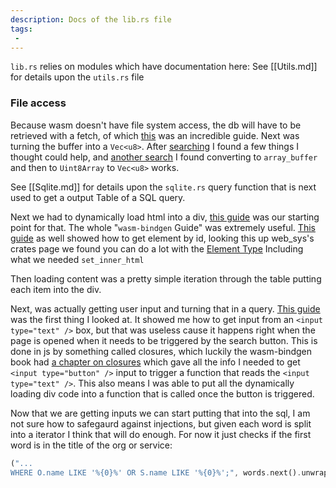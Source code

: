 ```yaml
---
description: Docs of the lib.rs file
tags:
 - 
---
```


`lib.rs` relies on modules which have documentation here:
See [[Utils.md]] for details upon the `utils.rs` file

### File access

Because wasm doesn't have file system access, the db will have to be retrieved with a fetch, of which [this](https://rustwasm.github.io/wasm-bindgen/examples/fetch.html?highlight=fetch#the-fetch-api) was an incredible guide. Next was turning the buffer into a `Vec<u8>`. After [searching](https://rustwasm.github.io/wasm-bindgen/api/web_sys/struct.Response.html?search=Responce%20array) I found a few things I thought could help, and [another search](https://rustwasm.github.io/wasm-bindgen/api/web_sys/?search=ArrayBuffer) I found converting to `array_buffer` and then to `Uint8Array` to `Vec<u8>` works.

See [[Sqlite.md]] for details upon the `sqlite.rs` query function that is next used to get a output Table of a SQL query.

Next we had to dynamically load html into a div, [this guide](https://rustwasm.github.io/wasm-bindgen/examples/dom.html) was our starting point for that. The whole "`wasm-bindgen` Guide" was extremely useful. [This guide](https://rustwasm.github.io/wasm-bindgen/examples/2d-canvas.html?highlight=dyn_into#srclibrs) as well showed how to get element by id, looking this up web_sys's crates page we found you can do a lot with the [Element Type](https://rustwasm.github.io/wasm-bindgen/api/web_sys/struct.Element.html) Including what we needed `set_inner_html`

Then loading content was a pretty simple iteration through the table putting each item into the div.

Next, was actually getting user input and turning that in a query. [This guide](https://rustwasm.github.io/wasm-bindgen/examples/weather_report.html) was the first thing I looked at. It showed me how to get input from an `<input type="text" />` box, but that was useless cause it happens right when the page is opened when it needs to be triggered by the search button. This is done in js by something called closures, which luckily the wasm-bindgen book had [a chapter on closures](https://rustwasm.github.io/wasm-bindgen/examples/closures.html) which gave all the info I needed to get `<input type="button" />` input to trigger a function that reads the `<input type="text" />`. This also means I was able to put all the dynamically loading div code into a function that is called once the button is triggered. 

Now that we are getting inputs we can start putting that into the sql, I am not sure how to safegaurd against injections, but given each word is split into a iterator I think that will do enough. For now it just checks if the first word is in the title of the org or service:
```rust
("...
WHERE O.name LIKE '%{0}%' OR S.name LIKE '%{0}%';", words.next().unwrap_or(""));
```